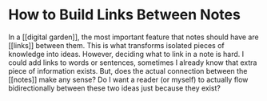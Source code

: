 # How to Build Links Between Notes
In a [[digital garden]], the most important feature that notes should have are [[links]] between them. This is what transforms isolated pieces of knowledge into ideas. However, deciding what to link in a note is hard. I could add links to words or sentences, sometimes I already know that extra piece of information exists. But, does the actual connection between the [[notes]] make any sense? Do I want a reader (or myself) to actually flow bidirectionally between these two ideas just because they exist? 